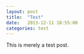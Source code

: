 ```yaml
---
layout: post
title:  "Test"
date:   2013-12-11 18:55:00
categories: test
---
```


This is merely a test post.
